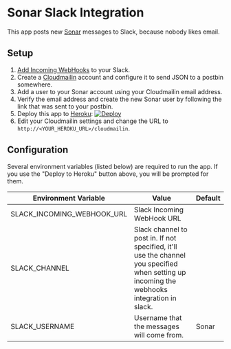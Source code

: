 # Sonar Slack Integration
This app posts new [Sonar](http://www.sendsonar.com/) messages to Slack,
because nobody likes email.

## Setup
1. [Add Incoming WebHooks](https://minder.slack.com/services/new/incoming-webhook) to your Slack.
2. Create a [Cloudmailin](http://www.cloudmailin.com/) account
   and configure it to send JSON to a postbin somewhere.
3. Add a user to your Sonar account using your Cloudmailin email address.
4. Verify the email address and create the new Sonar user
   by following the link that was sent to your postbin.
5. Deploy this app to [Heroku](http://www.heroku.com/): [![Deploy](https://www.herokucdn.com/deploy/button.png)](https://heroku.com/deploy?template=https://github.com/idris/sonar-slack)
6. Edit your Cloudmailin settings and change the URL to `http://<YOUR_HEROKU_URL>/cloudmailin`.

## Configuration
Several environment variables (listed below) are required to run the app.
If you use the "Deploy to Heroku" button above, you will be prompted for them.

| Environment Variable | Value | Default |
|----------------------|-------|---------|
| SLACK_INCOMING_WEBHOOK_URL | Slack Incoming WebHook URL | |
| SLACK_CHANNEL | Slack channel to post in. If not specified, it'll use the channel you specified when setting up incoming the webhooks integration in slack. |  |
| SLACK_USERNAME | Username that the messages will come from. | Sonar |
